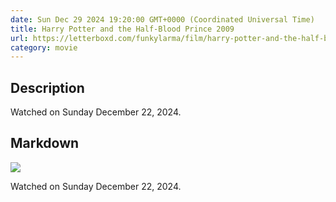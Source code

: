 ```yaml
---
date: Sun Dec 29 2024 19:20:00 GMT+0000 (Coordinated Universal Time)
title: Harry Potter and the Half-Blood Prince 2009
url: https://letterboxd.com/funkylarma/film/harry-potter-and-the-half-blood-prince/
category: movie
---
```

## Description
 Watched on Sunday December 22, 2024. 

## Markdown
![](https://a.ltrbxd.com/resized/film-poster/5/1/3/8/5/51385-harry-potter-and-the-half-blood-prince-0-600-0-900-crop.jpg?v=789e7859c8)

Watched on Sunday December 22, 2024.
